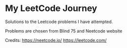 # My LeetCode Journey
Solutions to the Leetcode problems I have attempted.

Problems are chosen from Blind 75 and Neetcode website

Credits: 
https://neetcode.io/
https://leetcode.com/
